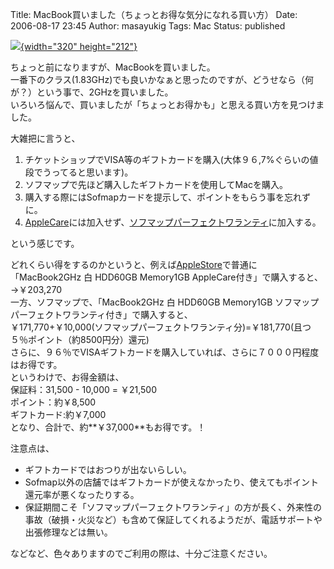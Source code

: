 Title: MacBook買いました（ちょっとお得な気分になれる買い方）
Date: 2006-08-17 23:45
Author: masayukig
Tags: Mac
Status: published

[![](http://lunatic.xrea.jp/mt/archives/DSC_1770-thumb.jpg){width="320"
height="212"}](http://lunatic.xrea.jp/mt/archives/DSC_17701.html)

ちょっと前になりますが、MacBookを買いました。  
一番下のクラス(1.83GHz)でも良いかなぁと思ったのですが、どうせなら（何が？）という事で、2GHzを買いました。  
いろいろ悩んで、買いましたが「ちょっとお得かも」と思える買い方を見つけました。

大雑把に言うと、

1.  チケットショップでVISA等のギフトカードを購入(大体９６,7%ぐらいの値段でうってると思います)。
2.  ソフマップで先ほど購入したギフトカードを使用してMacを購入。
3.  購入する際にはSofmapカードを提示して、ポイントをもらう事を忘れずに。
4.  [AppleCare](http://www.apple.com/jp/support/products/)には加入せず、[ソフマップパーフェクトワランティ](http://guide.sofmap.com/guide/ss/before/s_wara.html)に加入する。

という感じです。

どれくらい得をするのかというと、例えば[AppleStore](http://store.apple.com/0120-APPLE-1/WebObjects/japanstore.woa/)で普通に「MacBook2GHz
白 HDD60GB Memory1GB AppleCare付き」で購入すると、  
→￥203,270  
一方、ソフマップで、「MacBook2GHz 白 HDD60GB Memory1GB
ソフマップパーフェクトワランティ付き」で購入すると、  
￥171,770+￥10,000(ソフマップパーフェクトワランティ分)=￥181,770(且つ５％ポイント（約8500円分）還元)  
さらに、９６％でVISAギフトカードを購入していれば、さらに７０００円程度はお得です。  
というわけで、お得金額は、  
保証料：31,500 - 10,000 = ￥21,500  
ポイント：約￥8,500  
ギフトカード:約￥7,000  
となり、合計で、約**￥37,000**もお得です。！

注意点は、

-   ギフトカードではおつりが出ないらしい。
-   Sofmap以外の店舗ではギフトカードが使えなかったり、使えてもポイント還元率が悪くなったりする。
-   保証期間こそ「ソフマップパーフェクトワランティ」の方が長く、外来性の事故（破損・火災など）も含めて保証してくれるようだが、電話サポートや出張修理などは無い。

などなど、色々ありますのでご利用の際は、十分ご注意ください。

